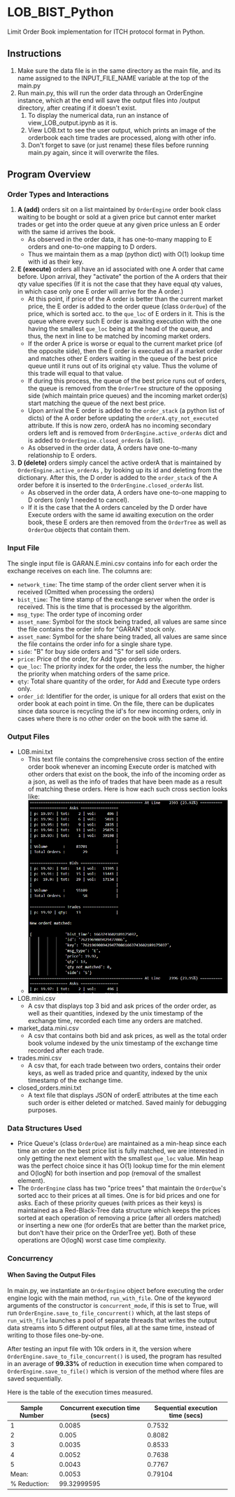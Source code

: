 # LOB_BIST_Python
Limit Order Book implementation for ITCH protocol format in Python. 

## Instructions
1. Make sure the data file is in the same directory as the main file, and its name assigned to the INPUT_FILE_NAME variable at the top of the main.py
2. Run main.py, this will run the order data through an OrderEngine instance, which at the end will save the output files into /output directory, after creating if it doesn't exist. 
   1. To display the numerical data, run an instance of view_LOB_output.ipynb as it is. 
   2. View LOB.txt to see the user output, which prints an image of the orderbook each time trades are processed, along with other info. 
   3. Don't forget to save (or just rename) these files before running main.py again, since it will overwrite the files. 
   
## Program Overview
### Order Types and Interactions
  1. **A (add)** orders sit on a list maintained by `OrderEngine` order book class waiting to be bought or sold at a given price but cannot enter market trades or get into the order queue at any given price unless an E order with the same id arrives the book. 
     - As observed in the order data, it has one-to-many mapping to E orders and one-to-one mapping to D orders. 
     - Thus we maintain them as a map (python dict) with O(1) lookup time with id as their key.  
  1. **E (execute)** orders all have an id associated with one A order that came before. Upon arrival, they "activate" the portion of the A orders that their qty value specifies (If it is not the case that they have equal qty values, in which case only one E order will arrive for the A order.)  
     - At this point, if price of the A order is better than the current market price, the E order is added to the order queue (class `OrderQue`) of the price, which is sorted acc. to the `que_loc` of E orders in it. This is the queue where every such E order is awaiting execution with the one having the smallest `que_loc` being at the head of the queue, and thus, the next in line to be matched by incoming market orders. 
     - If the order A price is worse or equal to the current market price (of the opposite side), then the E order is executed as if a market order and matches other E orders waiting in the queue of the best price queue until it runs out of its original `qty` value. Thus the volume of this trade will equal to that value. 
     - If during this process, the queue of the best price runs out of orders, the queue is removed from the `OrderTree` structure of the opposing side (which maintain price queues) and the incoming market order(s) start matching the queue of the next best price.
     - Upon arrival the E order is added to the `order_stack` (a python list of dicts) of the A order before updating the `orderA.qty_not_executed` attribute. If this is now zero, orderA has no incoming secondary orders left and is removed from `OrderEngine.active_orderAs` dict and is added to `OrderEngine.closed_orderAs` (a list). 
     - As observed in the order data, A orders have one-to-many relationship to E orders. 
  2. **D (delete)** orders simply cancel the active orderA that is maintained by `OrderEngine.active_orderAs` , by looking up its id and deleting from the dictionary. After this, the D order is added to the `order_stack` of the A order before it is inserted to the `OrderEngine.closed_orderAs` list.
     - As observed in the order data, A orders have one-to-one mapping to D orders (only 1 needed to cancel). 
     - If it is the case that the A orders canceled by the D order have Execute orders with the same id awaiting execution on the order book, these E orders are 
     then removed from the `OrderTree` as well as `OrderQue` objects that contain them.

### Input File
The single input file is GARAN.E.mini.csv contains info for each order the exchange receives on each line. The columns are:
-  `network_time`: The time stamp of the order client server when it is received (Omitted when processing the orders)
-  `bist_time`: The time stamp of the exchange server when the order is received. This is the time that is processed by the algorithm. 
-  `msg_type`: The order type of incoming order  
-  `asset_name`: Symbol for the stock being traded, all values are same since the file contains the order info for "GARAN" stock only.    
-  `asset_name`: Symbol for the share being traded, all values are same since the file contains the order info for a single share type.    
-  `side`: "B" for buy side orders and "S" for sell side orders.     
-  `price`: Price of the order, for Add type orders only.     
-  `que_loc`: The priority index for the order, the less the number, the higher the priority when matching orders of the same price.      
-  `qty`: Total share quantity of the order, for Add and Execute type orders only.
-  `order_id`: Identifier for the order, is unique for all orders that exist on the order book at each point in time. On the file, there can be duplicates since data source is recycling the id's for new incoming orders, only in cases where there is no other order on the book with the same id. 

### Output Files
- LOB.mini.txt
  - This text file contains the comprehensive cross section of the entire order book whenever an incoming Execute order is matched with other orders that exist on the book, the info of the incoming order as a json, as well as the info of trades that have been made as a result of matching these orders. Here is how each such cross section looks like:
  - ![My picture](LOB_output_sample.png)
- LOB.mini.csv
  - A csv that displays top 3 bid and ask prices of the order order, as well as their quantities, indexed by the unix timestamp of the exchange time, recorded each time any orders are matched.   
- market_data.mini.csv
  - A csv that contains both bid and ask prices, as well as the total order book volume indexed by the unix timestamp of the exchange time recorded after each trade.
- trades.mini.csv
  - A csv that, for each trade between two orders, contains their order keys, as well as traded price and quantity, indexed by the unix timestamp of the exchange time.  
- closed_orders.mini.txt
  - A text file that displays JSON of orderE attributes at the time each such order is either deleted or matched. Saved mainly for debugging purposes.     

### Data Structures Used
- Price Queue's (class `OrderQue`) are maintained as a min-heap since each time an order on the best price list is fully matched, we are interested in only getting the next element with the smallest `que_loc` value. Min heap was the perfect choice since it has O(1) lookup time for the min element and O(logN) for both insertion and pop (removal of the smallest element).
- The `OrderEngine` class has two "price trees" that maintain the `OrderQue`'s sorted acc to their prices at all times. One is for bid prices and one for asks. Each of these priority queues (with prices as their keys) is maintained as a Red-Black-Tree data structure which keeps the prices sorted at each operation of removing a price (after all orders matched) or inserting a new one (for orderEs that are better than the market price, but don't have their price on the OrderTree yet). Both of these operations are O(logN) worst case time complexity. 

### Concurrency
#### When Saving the Output Files
In main.py, we instantiate an `OrderEngine` object before executing the order engine logic with the main method, `run_with_file`. One of the keyword arguments of the constructor is `concurrent_mode`, if this is set to True, will run `OrderEngine.save_to_file_concurrent()` which, at the last steps of `run_with_file` launches a pool of separate threads that writes the output data streams into 5 different output files, all at the same time, instead of writing to those files one-by-one. 

After testing an input file with 10k orders in it, the version where `OrderEngine.save_to_file_concurrent()` is used, the program has resulted in an average of **99.33%** of reduction in execution time when compared to `OrderEngine.save_to_file()` which is version of the method where files are saved sequentially.

Here is the table of the execution times measured.

| Sample Number | Concurrent execution time (secs) | Sequential execution time (secs) |
| ------------- | -------------------------------- | -------------------------------- |
| 1             | 0.0085                           | 0.7532                           |
| 2             | 0.005                            | 0.8082                           |
| 3             | 0.0035                           | 0.8533                           |
| 4             | 0.0052                           | 0.7638                           |
| 5             | 0.0043                           | 0.7767                           |
| Mean:         | 0.0053                           | 0.79104                          |
| % Reduction:  | 99.32999595                      |